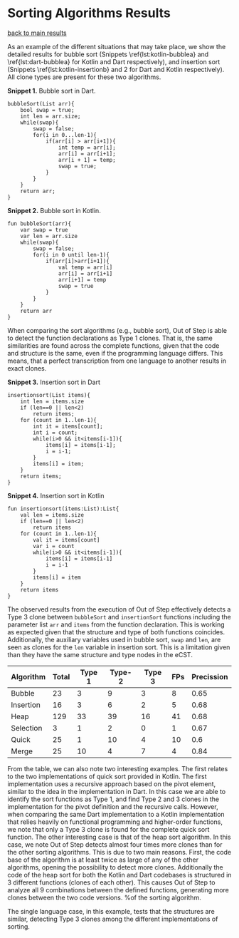 # Sorting Algorithms Results

[back to main results](./index.md)

As an example of the different situations that may take place, we show the detailed results for bubble sort (Snippets \ref{lst:kotlin-bubblea} and \ref{lst:dart-bubblea} for Kotlin and Dart respectively), and insertion sort (Snippets \ref{lst:kotlin-insertionb} and 2 for Dart and Kotlin respectively). All clone types are present for these two algorithms.

**Snippet 1.** Bubble sort in Dart.
```
bubbleSort(List arr){
    bool swap = true;
    int len = arr.size;
    while(swap){
        swap = false;
        for(i in 0...len-1){
            if(arr[i] > arr[i+1]){
                int temp = arr[i];
                arr[i] = arr[i+1];
                arr[i + 1] = temp;
                swap = true;
            }
        }
    }
    return arr;
}
```

**Snippet 2.** Bubble sort in Kotlin.
```
fun bubbleSort(arr){
    var swap = true
    var len = arr.size
    while(swap){
        swap = false;
        for(i in 0 until len-1){
            if(arr[i]>arr[i+1]){
                val temp = arr[i]
                arr[i] = arr[i+1]
                arr[i+1] = temp
                swap = true
            }
        }
    }
    return arr
}
```

When comparing the sort algorithms (e.g., bubble sort), Out of Step is able to detect the function declarations as Type 1 clones. That is, the same similarities are found across the complete functions, given that the code and structure is the same, even if the programming language differs. This means, that a perfect transcription from one language to another results in exact clones.

**Snippet 3.** Insertion sort in Dart
```
insertionsort(List items){
    int len = items.size
    if (len==0 || len<2)
        return items;
    for (count in 1..len-1){
        int it = items[count];
        int i = count;
        while(i>0 && it<items[i-1]){
            items[i] = items[i-1];
            i = i-1;
        }
        items[i] = item;
    }
    return items;
}
```

**Snippet 4.** Insertion sort in Kotlin
```
fun insertionsort(items:List):List{
    val len = items.size
    if (len==0 || len<2)
        return items
    for (count in 1..len-1){
        val it = items[count]
        var i = count
        while(i>0 && it<items[i-1]){
            items[i] = items[i-1]
            i = i-1
        }
        items[i] = item
    }
    return items
}
```

The observed results from the execution of Out of Step effectively detects a Type 3 clone between `bubbleSort` and `insertionSort` functions including the parameter list `arr` and `items` from the function declaration. This is working as expected given that the structure and type of both functions coincides. Additionally, the auxiliary variables used in bubble sort, `swap` and `len`, are seen as clones for the `len` variable in insertion sort. This is a limitation given than they have the same structure and type nodes in the eCST.

**Algorithm** | **Total** | **Type 1** | **Type-2** | **Type 3** | **FPs** | **Precission** |
---- | ---- | ---- | ---- | ---- | ----  | ----  |
Bubble | 23 | 3 | 9 | 3 | 8 | 0.65
Insertion | 16 | 3 | 6 | 2 | 5 | 0.68
Heap | 129 | 33 | 39 | 16 | 41 | 0.68
Selection | 3 | 1 | 2 | 0 | 1 | 0.67
Quick | 25 | 1 | 10 | 4 | 10 | 0.6
Merge | 25 | 10 | 4 | 7 | 4 | 0.84

From the table, we can also note two interesting examples. The first relates to the two implementations of quick sort provided in Kotlin. The first implementation uses a recursive approach based on the pivot element, similar to the idea in the implementation in Dart. In this case we are able to identify the sort functions as Type 1, and find Type 2 and 3 clones in the implementation for the pivot definition and the recursive calls. However, when comparing the same Dart implementation to a Kotlin implementation that relies heavily on functional programming and higher-order functions, we note that only a Type 3 clone is found for the complete quick sort function. The other interesting case is that of the heap sort algorithm. In this case, we note Out of Step detects almost four times more clones than for the other sorting algorithms. This is due to two main reasons. First, the code base of the algorithm is at least twice as large of any of the other algorithms, opening the possibility to detect more clones. Additionally the code of the heap sort for both the Kotlin and Dart codebases is structured in 3 different functions (clones of each other). This causes Out of Step to analyze all 9 combinations between the defined functions, generating more clones between the two code versions. %of the sorting algorithm.

The single language case, in this example, tests that the structures are similar, detecting Type 3 clones among the different implementations of sorting.

